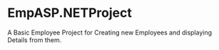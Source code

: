 # EmpASP.NETProject
A Basic Employee Project for Creating new Employees and displaying Details from them.
